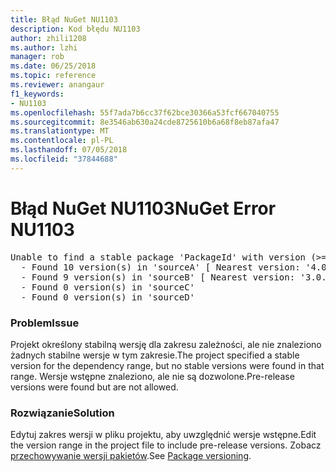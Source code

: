 ```yaml
---
title: Błąd NuGet NU1103
description: Kod błędu NU1103
author: zhili1208
ms.author: lzhi
manager: rob
ms.date: 06/25/2018
ms.topic: reference
ms.reviewer: anangaur
f1_keywords:
- NU1103
ms.openlocfilehash: 55f7ada7b6cc37f62bce30366a53fcf667040755
ms.sourcegitcommit: 8e3546ab630a24cde8725610b6a68f8eb87afa47
ms.translationtype: MT
ms.contentlocale: pl-PL
ms.lasthandoff: 07/05/2018
ms.locfileid: "37844688"
---
```

# <a name="nuget-error-nu1103"></a><span data-ttu-id="6078c-103">Błąd NuGet NU1103</span><span class="sxs-lookup"><span data-stu-id="6078c-103">NuGet Error NU1103</span></span>

<pre>Unable to find a stable package 'PackageId' with version (>= 3.0.0)<br/>  - Found 10 version(s) in 'sourceA' [ Nearest version: '4.0.0-rc-2129' ]<br/>  - Found 9 version(s) in 'sourceB' [ Nearest version: '3.0.0-beta-00032' ]<br/>  - Found 0 version(s) in 'sourceC'<br/>  - Found 0 version(s) in 'sourceD'</pre>

### <a name="issue"></a><span data-ttu-id="6078c-104">Problem</span><span class="sxs-lookup"><span data-stu-id="6078c-104">Issue</span></span>
<span data-ttu-id="6078c-105">Projekt określony stabilną wersję dla zakresu zależności, ale nie znaleziono żadnych stabilne wersje w tym zakresie.</span><span class="sxs-lookup"><span data-stu-id="6078c-105">The project specified a stable version for the dependency range, but no stable versions were found in that range.</span></span> <span data-ttu-id="6078c-106">Wersje wstępne znaleziono, ale nie są dozwolone.</span><span class="sxs-lookup"><span data-stu-id="6078c-106">Pre-release versions were found but are not allowed.</span></span>

### <a name="solution"></a><span data-ttu-id="6078c-107">Rozwiązanie</span><span class="sxs-lookup"><span data-stu-id="6078c-107">Solution</span></span>
<span data-ttu-id="6078c-108">Edytuj zakres wersji w pliku projektu, aby uwzględnić wersje wstępne.</span><span class="sxs-lookup"><span data-stu-id="6078c-108">Edit the version range in the project file to include pre-release versions.</span></span> <span data-ttu-id="6078c-109">Zobacz [przechowywanie wersji pakietów](../../reference/Package-Versioning.md).</span><span class="sxs-lookup"><span data-stu-id="6078c-109">See [Package versioning](../../reference/Package-Versioning.md).</span></span>